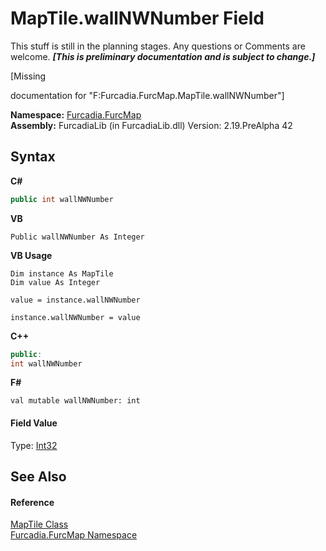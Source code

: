 # MapTile.wallNWNumber Field
This stuff is still in the planning stages. Any questions or Comments are welcome. _**\[This is preliminary documentation and is subject to change.\]**_

\[Missing <summary> documentation for "F:Furcadia.FurcMap.MapTile.wallNWNumber"\]

**Namespace:**&nbsp;<a href="N_Furcadia_FurcMap">Furcadia.FurcMap</a><br />**Assembly:**&nbsp;FurcadiaLib (in FurcadiaLib.dll) Version: 2.19.PreAlpha 42

## Syntax

**C#**<br />
``` C#
public int wallNWNumber
```

**VB**<br />
``` VB
Public wallNWNumber As Integer
```

**VB Usage**<br />
``` VB Usage
Dim instance As MapTile
Dim value As Integer

value = instance.wallNWNumber

instance.wallNWNumber = value
```

**C++**<br />
``` C++
public:
int wallNWNumber
```

**F#**<br />
``` F#
val mutable wallNWNumber: int
```


#### Field Value
Type: <a href="http://msdn2.microsoft.com/en-us/library/td2s409d" target="_blank">Int32</a>

## See Also


#### Reference
<a href="T_Furcadia_FurcMap_MapTile">MapTile Class</a><br /><a href="N_Furcadia_FurcMap">Furcadia.FurcMap Namespace</a><br />